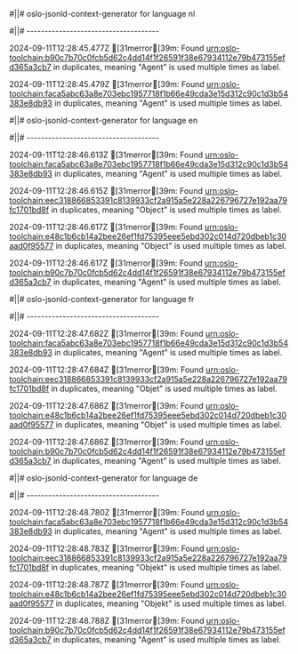 #||# oslo-jsonld-context-generator for language nl  

#||# -------------------------------------  

2024-09-11T12:28:45.477Z [31merror[39m: Found [urn:oslo-toolchain:b90c7b70c0fcb5d62c4dd14f1f26591f38e67934112e79b473155efd365a3cb7](all-DoelgerichtDigitaalTransformeren-ap.jsonld#L10693) in duplicates, meaning "Agent" is used multiple times as label.

2024-09-11T12:28:45.479Z [31merror[39m: Found [urn:oslo-toolchain:faca5abc63a8e703ebc1957718f1b66e49cda3e15d312c90c1d3b54383e8db93](all-DoelgerichtDigitaalTransformeren-ap.jsonld#L532) in duplicates, meaning "Agent" is used multiple times as label.

#||# oslo-jsonld-context-generator for language en  

#||# -------------------------------------  

2024-09-11T12:28:46.613Z [31merror[39m: Found [urn:oslo-toolchain:faca5abc63a8e703ebc1957718f1b66e49cda3e15d312c90c1d3b54383e8db93](all-DoelgerichtDigitaalTransformeren-ap.jsonld#L532) in duplicates, meaning "Agent" is used multiple times as label.

2024-09-11T12:28:46.615Z [31merror[39m: Found [urn:oslo-toolchain:eec318866853391c8139933cf2a915a5e228a226796727e192aa79fc1701bd8f](all-DoelgerichtDigitaalTransformeren-ap.jsonld#L1545) in duplicates, meaning "Object" is used multiple times as label.

2024-09-11T12:28:46.617Z [31merror[39m: Found [urn:oslo-toolchain:e48c1b6cb14a2bee26ef1fd75395eee5ebd302c014d720dbeb1c30aad0f95577](all-DoelgerichtDigitaalTransformeren-ap.jsonld#L1205) in duplicates, meaning "Object" is used multiple times as label.

2024-09-11T12:28:46.617Z [31merror[39m: Found [urn:oslo-toolchain:b90c7b70c0fcb5d62c4dd14f1f26591f38e67934112e79b473155efd365a3cb7](all-DoelgerichtDigitaalTransformeren-ap.jsonld#L10693) in duplicates, meaning "Agent" is used multiple times as label.

#||# oslo-jsonld-context-generator for language fr  

#||# -------------------------------------  

2024-09-11T12:28:47.682Z [31merror[39m: Found [urn:oslo-toolchain:faca5abc63a8e703ebc1957718f1b66e49cda3e15d312c90c1d3b54383e8db93](all-DoelgerichtDigitaalTransformeren-ap.jsonld#L532) in duplicates, meaning "Agent" is used multiple times as label.

2024-09-11T12:28:47.684Z [31merror[39m: Found [urn:oslo-toolchain:eec318866853391c8139933cf2a915a5e228a226796727e192aa79fc1701bd8f](all-DoelgerichtDigitaalTransformeren-ap.jsonld#L1545) in duplicates, meaning "Objet" is used multiple times as label.

2024-09-11T12:28:47.686Z [31merror[39m: Found [urn:oslo-toolchain:e48c1b6cb14a2bee26ef1fd75395eee5ebd302c014d720dbeb1c30aad0f95577](all-DoelgerichtDigitaalTransformeren-ap.jsonld#L1205) in duplicates, meaning "Objet" is used multiple times as label.

2024-09-11T12:28:47.686Z [31merror[39m: Found [urn:oslo-toolchain:b90c7b70c0fcb5d62c4dd14f1f26591f38e67934112e79b473155efd365a3cb7](all-DoelgerichtDigitaalTransformeren-ap.jsonld#L10693) in duplicates, meaning "Agent" is used multiple times as label.

#||# oslo-jsonld-context-generator for language de  

#||# -------------------------------------  

2024-09-11T12:28:48.780Z [31merror[39m: Found [urn:oslo-toolchain:faca5abc63a8e703ebc1957718f1b66e49cda3e15d312c90c1d3b54383e8db93](all-DoelgerichtDigitaalTransformeren-ap.jsonld#L532) in duplicates, meaning "Agent" is used multiple times as label.

2024-09-11T12:28:48.783Z [31merror[39m: Found [urn:oslo-toolchain:eec318866853391c8139933cf2a915a5e228a226796727e192aa79fc1701bd8f](all-DoelgerichtDigitaalTransformeren-ap.jsonld#L1545) in duplicates, meaning "Objekt" is used multiple times as label.

2024-09-11T12:28:48.787Z [31merror[39m: Found [urn:oslo-toolchain:e48c1b6cb14a2bee26ef1fd75395eee5ebd302c014d720dbeb1c30aad0f95577](all-DoelgerichtDigitaalTransformeren-ap.jsonld#L1205) in duplicates, meaning "Objekt" is used multiple times as label.

2024-09-11T12:28:48.788Z [31merror[39m: Found [urn:oslo-toolchain:b90c7b70c0fcb5d62c4dd14f1f26591f38e67934112e79b473155efd365a3cb7](all-DoelgerichtDigitaalTransformeren-ap.jsonld#L10693) in duplicates, meaning "Agent" is used multiple times as label.

